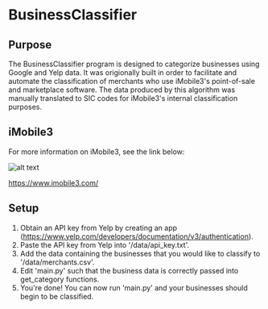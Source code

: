 # BusinessClassifier


## Purpose

The BusinessClassifier program is designed to categorize businesses using Google and Yelp data. It was origionally built in order to facilitate and automate the classification of merchants who use iMobile3's point-of-sale and marketplace software. The data produced by this algorithm was manually translated to SIC codes for iMobile3's internal classification purposes.

## iMobile3

For more information on iMobile3, see the link below:

![alt text](https://www.imobile3.com/wp-content/uploads/2015/05/nav-logo-imobile3-dark-2x.png.pagespeed.ce.xYqpQD5-kC.png)

https://www.imobile3.com/

## Setup

1. Obtain an API key from Yelp by creating an app (https://www.yelp.com/developers/documentation/v3/authentication).
2. Paste the API key from Yelp into '/data/api_key.txt'.
3. Add the data containing the businesses that you would like to classify to '/data/merchants.csv'.
4. Edit 'main.py' such that the business data is correctly passed into get_category functions.
5. You're done! You can now run 'main.py' and your businesses should begin to be classified.
